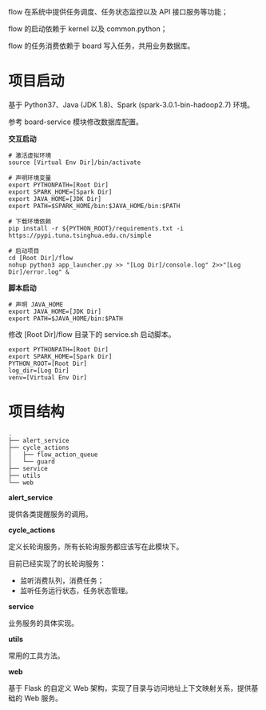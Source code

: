 flow 在系统中提供任务调度、任务状态监控以及 API 接口服务等功能；

flow 的启动依赖于 kernel 以及 common.python；

flow 的任务消费依赖于 board 写入任务，共用业务数据库。

# 项目启动

基于 Python37、Java (JDK 1.8)、Spark (spark-3.0.1-bin-hadoop2.7) 环境。

参考 board-service 模块修改数据库配置。

**交互启动**

```
# 激活虚拟环境
source [Virtual Env Dir]/bin/activate

# 声明环境变量
export PYTHONPATH=[Root Dir]
export SPARK_HOME=[Spark Dir]
export JAVA_HOME=[JDK Dir]
export PATH=$SPARK_HOME/bin:$JAVA_HOME/bin:$PATH

# 下载环境依赖
pip install -r ${PYTHON_ROOT}/requirements.txt -i https://pypi.tuna.tsinghua.edu.cn/simple

# 启动项目
cd [Root Dir]/flow
nohup python3 app_launcher.py >> "[Log Dir]/console.log" 2>>"[Log Dir]/error.log" &
```

**脚本启动**

```
# 声明 JAVA_HOME
export JAVA_HOME=[JDK Dir]
export PATH=$JAVA_HOME/bin:$PATH
```

修改 [Root Dir]/flow 目录下的 service.sh 启动脚本。

```
export PYTHONPATH=[Root Dir]
export SPARK_HOME=[Spark Dir]
PYTHON_ROOT=[Root Dir]
log_dir=[Log Dir]
venv=[Virtual Env Dir]
```

# 项目结构

```
.
├── alert_service
├── cycle_actions
│   ├── flow_action_queue
│   └── guard
├── service
├── utils
└── web
```

**alert_service**

提供各类提醒服务的调用。

**cycle_actions**

定义长轮询服务，所有长轮询服务都应该写在此模块下。

目前已经实现了的长轮询服务：
- 监听消费队列，消费任务；
- 监听任务运行状态，任务状态管理。

**service**

业务服务的具体实现。

**utils**

常用的工具方法。

**web**

基于 Flask 的自定义 Web 架构，实现了目录与访问地址上下文映射关系，提供基础的 Web 服务。





